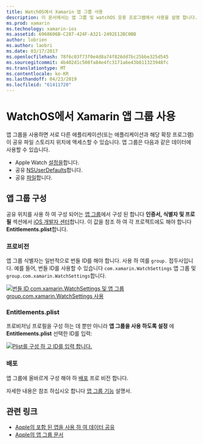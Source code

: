 ```yaml
---
title: WatchOS에서 Xamarin 앱 그룹 사용
description: 이 문서에서는 앱 그룹 및 watchOS 응용 프로그램에서 사용을 설명 합니다. 요구 사항, Entitlements.plist 고려 사항 및 배포를 프로 비전 하는 앱 그룹을 구성 하는 방법에 설명 합니다.
ms.prod: xamarin
ms.technology: xamarin-ios
ms.assetid: 6968606B-C287-424F-A321-2492E12BC0BB
author: lobrien
ms.author: laobri
ms.date: 03/17/2017
ms.openlocfilehash: 78f6c03f73f0e4d8a74f826dd7bc25bbe325d545
ms.sourcegitcommit: 4b402d1c508fa84e4fc3171a6e43b811323948fc
ms.translationtype: MT
ms.contentlocale: ko-KR
ms.lasthandoff: 04/23/2019
ms.locfileid: "61411720"
---
```

# <a name="working-with-watchos-app-groups-in-xamarin"></a>WatchOS에서 Xamarin 앱 그룹 사용


앱 그룹을 사용하면 서로 다른 애플리케이션(또는 애플리케이션과 해당 확장 프로그램)이 공유 파일 스토리지 위치에 액세스할 수 있습니다. 앱 그룹은 다음과 같은 데이터에 사용할 수 있습니다.

- Apple Watch [설정을](~/ios/watchos/app-fundamentals/settings.md)합니다.
- 공유 [NSUserDefaults](~/ios/watchos/app-fundamentals/parent-app.md#nsuserdefaults)합니다.
- 공유 [파일](~/ios/watchos/app-fundamentals/parent-app.md#files)합니다.

## <a name="configure-an-app-group"></a>앱 그룹 구성

공유 위치를 사용 하 여 구성 되어는 [앱 그룹](https://developer.apple.com/library/ios/documentation/Miscellaneous/Reference/EntitlementKeyReference/Chapters/EnablingAppSandbox.html#//apple_ref/doc/uid/TP40011195-CH4-SW19)에서 구성 된 합니다 **인증서, 식별자 및 프로필** 섹션에서 [iOS 개발자 센터](https://developer.apple.com/devcenter/ios/)합니다. 이 값을 참조 하 여 각 프로젝트에도 해야 합니다 **Entitlements.plist**합니다.

### <a name="provisioning"></a>프로비전

앱 그룹 식별자는 일반적으로 번들 ID를 해야 합니다. 사용 하 여를 `group.` 접두사입니다. 예를 들어, 번들 ID를 사용할 수 있습니다 `com.xamarin.WatchSettings` 앱 그룹 및 `group.com.xamarin.WatchSettings`합니다.

[![](app-groups-images/app-group-sml.png "번들 ID com.xamarin.WatchSettings 및 앱 그룹 group.com.xamarin.WatchSettings 사용")](app-groups-images/app-group.png#lightbox)

### <a name="entitlementsplist"></a>Entitlements.plist

프로비저닝 프로필을 구성 하는 데 뿐만 아니라 **앱 그룹을 사용 하도록 설정** 에 **Entitlements.plist** 선택한 ID를 입력:

[![](app-groups-images/entitlements-sml.png "Plist를 구성 하 고 ID를 입력 합니다.")](app-groups-images/entitlements.png#lightbox)


### <a name="deployment"></a>배포

앱 그룹에 올바르게 구성 해야 하 [배포](~/ios/watchos/deploy-test/index.md#App_Groups) 프로 비전 합니다.


자세한 내용은 참조 하십시오 합니다 [앱 그룹 기능](~/ios/deploy-test/provisioning/capabilities/app-groups-capabilities.md) 설명서.


## <a name="related-links"></a>관련 링크

- [Apple의 포함 된 앱을 사용 하 여 데이터 공유](https://developer.apple.com/library/ios/documentation/General/Conceptual/ExtensibilityPG/ExtensionScenarios.html)
- [Apple의 앱 그룹 문서](https://developer.apple.com/library/ios/documentation/Miscellaneous/Reference/EntitlementKeyReference/Chapters/EnablingAppSandbox.html#//apple_ref/doc/uid/TP40011195-CH4-SW19)
